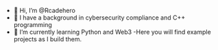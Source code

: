 - 👋 Hi, I’m @Rcadehero
- 👀 I have a background in cybersecurity compliance and C++ programming
- 🌱 I’m currently learning Python and Web3
-Here you will find example projects as I build them.


